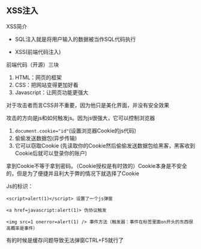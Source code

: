 ## XSS注入

XSS简介

* SQL注入就是将用户输入的数据被当作SQL代码执行

* XSS(前端代码注入)

前端代码（开源）三块
1. HTML：网页的框架
2. CSS：把网站变得更加好看
3. Javascript：让网页功能更强大

对于攻击者而言CSS并不重要，因为他只是美化界面，并没有安全效果

攻击的方向是js和如何触发js。因为js很强大，它可以控制浏览器

1. `document.cookie="id"`(设置浏览器Cookie的js代码)
2. 偷偷发送数据包(异步传输)
3. 它可以窃取Cookie (先读取你的Cookie然后偷偷发送数据包给黑客，黑客收到Cookie后就可以登录你的账户)

拿到Cookie不等于拿到密码。（Cookie授权是有时效的）Cookie本身是不安全的，但是为了便捷并且利大于弊的情况下就选择了Cookie

Js的标识：
```JS
<script>alert(1)</script> 设置了一个js弹窗

<a href=javascript:alert(1)> 伪协议触发 

<img src=1 onerror=alert(1) /> 事件方法（触发器：事件在标签里面on开头的东西很高概率是事件）
```

有的时候是缓存问题导致无法弹窗CTRL+F5就行了









